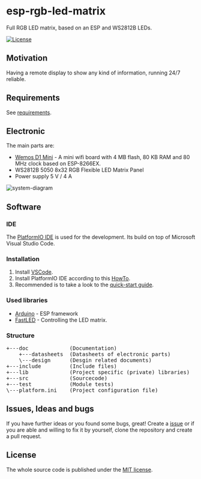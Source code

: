 # esp-rgb-led-matrix
Full RGB LED matrix, based on an ESP and WS2812B LEDs.

[![License](https://img.shields.io/badge/license-MIT-blue.svg)](http://choosealicense.com/licenses/mit/)

## Motivation
Having a remote display to show any kind of information, running 24/7 reliable.

## Requirements
See [requirements](https://github.com/BlueAndi/esp-rgb-led-matrix/blob/master/doc/REQUIREMENTS.md).

## Electronic
The main parts are:
* [Wemos D1 Mini](https://wiki.wemos.cc/products:d1:d1_mini) - A mini wifi board with 4 MB flash, 80 KB RAM and 80 MHz clock based on ESP-8266EX.
* WS2812B 5050 8x32 RGB Flexible LED Matrix Panel
* Power supply 5 V / 4 A

![system-diagram](https://github.com/BlueAndi/esp-rgb-led-matrix/blob/master/doc/design/system.png)

## Software

### IDE
The [PlatformIO IDE](https://platformio.org/platformio-ide) is used for the development. Its build on top of Microsoft Visual Studio Code.

### Installation
1. Install [VSCode](https://code.visualstudio.com/).
2. Install PlatformIO IDE according to this [HowTo](https://platformio.org/install/ide?install=vscode).
3. Recommended is to take a look to the [quick-start guide](https://docs.platformio.org/en/latest/ide/vscode.html#quick-start).

### Used libraries
* [Arduino](https://docs.platformio.org/en/latest/frameworks/arduino.html#framework-arduino) - ESP framework
* [FastLED](https://github.com/FastLED/FastLED) - Controlling the LED matrix.

### Structure

<pre>
+---doc             (Documentation)
    +---datasheets  (Datasheets of electronic parts)
    \---design      (Desgin related documents)
+---include         (Include files)
+---lib             (Project specific (private) libraries)
+---src             (Sourcecode)
+---test            (Module tests)
\---platform.ini    (Project configuration file)
</pre>

## Issues, Ideas and bugs
If you have further ideas or you found some bugs, great! Create a [issue](https://github.com/BlueAndi/esp-rgb-led-matrix/issues) or if you are able and willing to fix it by yourself, clone the repository and create a pull request.

## License
The whole source code is published under the [MIT license](http://choosealicense.com/licenses/mit/).
